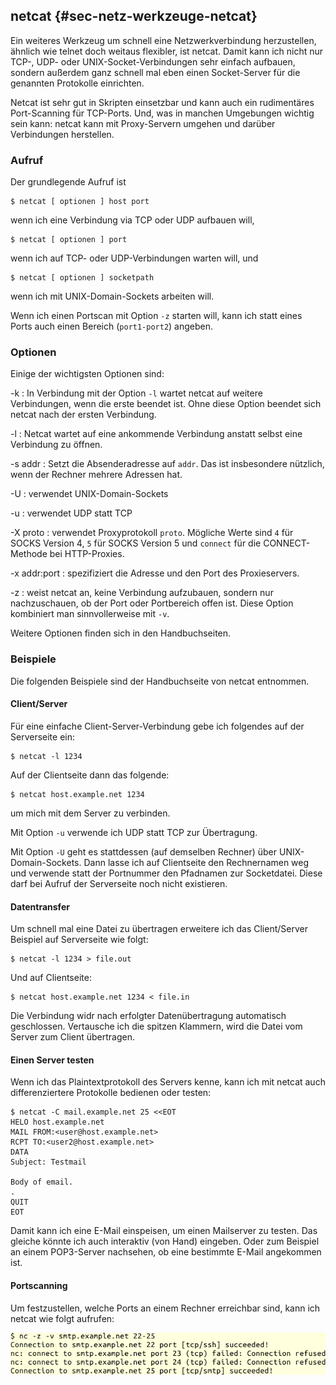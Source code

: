
## netcat {#sec-netz-werkzeuge-netcat}

Ein weiteres Werkzeug um schnell eine Netzwerkverbindung herzustellen,
ähnlich wie telnet doch weitaus flexibler, ist netcat. Damit kann ich nicht
nur TCP-, UDP- oder UNIX-Socket-Verbindungen sehr einfach aufbauen, sondern
außerdem ganz schnell mal eben einen Socket-Server für die genannten
Protokolle einrichten.

Netcat ist sehr gut in Skripten einsetzbar und kann auch ein rudimentäres
Port-Scanning für TCP-Ports. Und, was in manchen Umgebungen wichtig sein
kann: netcat kann mit Proxy-Servern umgehen und darüber Verbindungen
herstellen.

### Aufruf

Der grundlegende Aufruf ist

    $ netcat [ optionen ] host port

wenn ich eine Verbindung via TCP oder UDP aufbauen will,

    $ netcat [ optionen ] port

wenn ich auf TCP- oder UDP-Verbindungen warten will, und

    $ netcat [ optionen ] socketpath

wenn ich mit UNIX-Domain-Sockets arbeiten will.

Wenn ich einen Portscan mit Option `-z` starten will, kann ich statt
eines Ports auch einen Bereich (`port1-port2`) angeben.

### Optionen

Einige der wichtigsten Optionen sind:

-k
: In Verbindung mit der Option `-l` wartet netcat auf weitere
  Verbindungen, wenn die erste beendet ist. Ohne diese Option beendet sich
  netcat nach der ersten Verbindung.

-l
: Netcat wartet auf eine ankommende Verbindung anstatt selbst eine
  Verbindung zu öffnen.

-s addr
: Setzt die Absenderadresse auf `addr`. Das ist
  insbesondere nützlich, wenn der Rechner mehrere Adressen hat.

-U
: verwendet UNIX-Domain-Sockets

-u
: verwendet UDP statt TCP

-X proto
: verwendet Proxyprotokoll `proto`. Mögliche Werte sind
  `4` für SOCKS Version 4, `5` für SOCKS Version 5 und
  `connect` für die CONNECT-Methode bei HTTP-Proxies.

-x addr:port
: spezifiziert die Adresse und den Port des Proxieservers.

-z
: weist netcat an, keine Verbindung aufzubauen, sondern nur
  nachzuschauen, ob der Port oder Portbereich offen ist. Diese Option
  kombiniert man sinnvollerweise mit `-v`.

Weitere Optionen finden sich in den Handbuchseiten.

### Beispiele

Die folgenden Beispiele sind der Handbuchseite von netcat entnommen.

#### Client/Server

Für eine einfache Client-Server-Verbindung gebe ich folgendes auf der
Serverseite ein:

    $ netcat -l 1234

Auf der Clientseite dann das folgende:

    $ netcat host.example.net 1234

um mich mit dem Server zu verbinden.

Mit Option `-u` verwende ich UDP statt TCP zur Übertragung.

Mit Option `-U` geht es stattdessen (auf demselben Rechner) über
UNIX-Domain-Sockets. Dann lasse ich auf Clientseite den Rechnernamen weg und
verwende statt der Portnummer den Pfadnamen zur Socketdatei. Diese darf bei
Aufruf der Serverseite noch nicht existieren.

#### Datentransfer

Um schnell mal eine Datei zu übertragen erweitere ich das Client/Server
Beispiel auf Serverseite wie folgt:

    $ netcat -l 1234 > file.out

Und auf Clientseite:

    $ netcat host.example.net 1234 < file.in

Die Verbindung widr nach erfolgter Datenübertragung automatisch geschlossen.
Vertausche ich die spitzen Klammern, wird die Datei vom Server zum Client
übertragen.

#### Einen Server testen

Wenn ich das Plaintextprotokoll des Servers kenne, kann ich mit netcat auch
differenziertere Protokolle bedienen oder testen:

    $ netcat -C mail.example.net 25 <<EOT
    HELO host.example.net
    MAIL FROM:<user@host.example.net>
    RCPT TO:<user2@host.example.net>
    DATA
    Subject: Testmail
    
    Body of email.
    .
    QUIT
    EOT

Damit kann ich eine E-Mail einspeisen, um einen Mailserver zu testen. Das
gleiche könnte ich auch interaktiv (von Hand) eingeben. Oder zum Beispiel an
einem POP3-Server nachsehen, ob eine bestimmte E-Mail angekommen ist.

#### Portscanning

Um festzustellen, welche Ports an einem Rechner erreichbar sind, kann ich
netcat wie folgt aufrufen:

![Portscan mit netcat](images/ss13-netcat-1.png)

